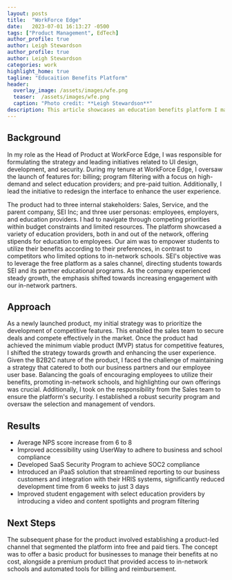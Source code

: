 ```yaml
---
layout: posts
title:  "WorkForce Edge"
date:   2023-07-01 16:13:27 -0500
tags: ["Product Management", EdTech]
author_profile: true
author: Leigh Stewardson
author_profile: true
author: Leigh Stewardson
categories: work
highlight_home: true
tagline: "Educaition Benefits Platform"
header:
  overlay_image: /assets/images/wfe.png
  teaser:  /assets/images/wfe.png
  caption: "Photo credit: **Leigh Stewardson**"
description: This article showcases an education benefits platform I manged.
---
```


## Background
In my role as the Head of Product at WorkForce Edge, I was responsible for formulating the strategy and leading initiatives related to UI design, development, and security. During my tenure at WorkForce Edge, I oversaw the launch of features for: billing; program filtering with a focus on high-demand and select education providers; and pre-paid tuition. Additionally, I lead the initiative to redesign the interface to enhance the user experience.

The product had to three internal stakeholders: Sales, Service, and the parent company, SEI Inc; and three user personas: employees, employers, and education providers. I had to navigate through competing priorities within budget constraints and limited resources. The platform showcased a variety of education providers, both in and out of the network, offering stipends for education to employees. Our aim was to empower students to utilize their benefits according to their preferences, in contrast to competitors who limited options to in-network schools. SEI's objective was to leverage the free platform as a sales channel, directing students towards SEI and its partner educational programs. As the company experienced steady growth, the emphasis shifted towards increasing engagement with our in-network partners.

## Approach
As a newly launched product, my initial strategy was to prioritize the development of competitive features. This enabled the sales team to secure deals and compete effectively in the market. Once the product had achieved the minimum viable product (MVP) status for competitive features, I shifted the strategy towards growth and enhancing the user experience. Given the B2B2C nature of the product, I faced the challenge of maintaining a strategy that catered to both our business partners and our employee user base. Balancing the goals of encouraging employees to utilize their benefits, promoting in-network schools, and highlighting our own offerings was crucial. Additionally, I took on the responsibility from the Sales team to ensure the platform's security. I established a robust security program and oversaw the selection and management of vendors.

## Results
- Average NPS score increase from 6 to 8
- Improved accessibility using UserWay to adhere to business and school compliance
- Developed SaaS Security Program to achieve SOC2 compliance
- Introduced an iPaaS solution that streamlined reporting to our business customers and integration with their HRIS systems, significantly reduced development time from 6 weeks to just 3 days
- Improved student engagement with select education providers by introducing a video and content spotlights and program filtering

## Next Steps
The subsequent phase for the product involved establishing a product-led channel that segmented the platform into free and paid tiers. The concept was to offer a basic product for businesses to manage their benefits at no cost, alongside a premium product that provided access to in-network schools and automated tools for billing and reimbursement.

<div id="nanogallery2"></div>
<script>
  $("#nanogallery2").nanogallery2({
  // ### gallery settings ###
  thumbnailHeight:  150,
  thumbnailWidth:   150,
  itemsBaseURL:     '/assets/images/',

  // ### gallery content ###
  items: [
      { src: 'wfe.png', srct: 'wfe.png' },
      { src: 'wfe2.png', srct: 'wfe2.png' },
  ]
});
</script>